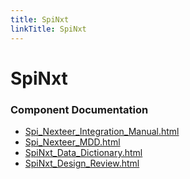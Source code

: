 ```yaml
---
title: SpiNxt
linkTitle: SpiNxt
---
```


# SpiNxt
### Component Documentation

- [Spi_Nexteer_Integration_Manual.html](doc/Spi_Nexteer_Integration_Manual.html)
- [Spi_Nexteer_MDD.html](doc/Spi_Nexteer_MDD.html)
- [SpiNxt_Data_Dictionary.html](doc/SpiNxt_Data_Dictionary.html)
- [SpiNxt_Design_Review.html](doc/SpiNxt_Design_Review.html)

